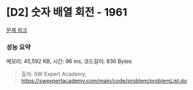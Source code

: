 # [D2] 숫자 배열 회전 - 1961 

[문제 링크](https://swexpertacademy.com/main/code/problem/problemDetail.do?contestProbId=AV5Pq-OKAVYDFAUq) 

### 성능 요약

메모리: 45,592 KB, 시간: 96 ms, 코드길이: 836 Bytes



> 출처: SW Expert Academy, https://swexpertacademy.com/main/code/problem/problemList.do
